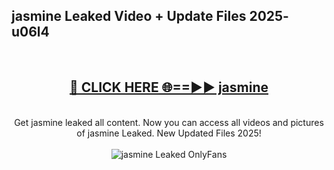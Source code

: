 <h2>jasmine Leaked Video + Update Files 2025- u06l4</h2>
<br>
<div align="center">
<h2><a href="https://libra.edu.pl?jasmine" rel="nofollow">🔴 CLICK HERE 🌐==►► jasmine</a></h2>
<br>
Get jasmine leaked all content. Now you can access all videos and pictures of jasmine Leaked. New Updated Files 2025!
<br>
<br>
<a href="https://libra.edu.pl?jasmine" rel="nofollow" data-target="animated-image.originalLink"><img src="https://i.ibb.co.com/WyWwxjT/player-gif2.gif" alt="jasmine Leaked OnlyFans" style="max-width: 100%; display: inline-block;" data-target="animated-image.originalImage"></a>
</div>
<br>
